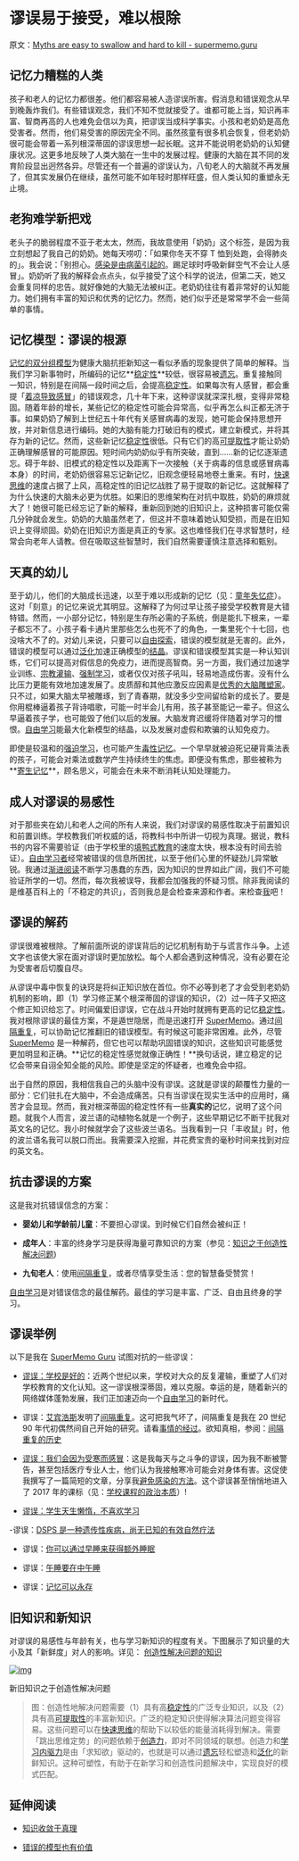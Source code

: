 # 谬误易于接受，难以根除

原文：[Myths are easy to swallow and hard to kill - supermemo.guru](https://supermemo.guru/wiki/Myths_are_easy_to_swallow_and_hard_to_kill)

## 记忆力糟糕的人类

孩子和老人的记忆力都很差。他们都容易被人造谬误所害。假消息和错误观念从早到晚轰炸我们。有些错误观念，我们不知不觉就接受了。谁都可能上当，知识再丰富、智商再高的人也难免会信以为真，把谬误当成科学事实。小孩和老奶奶是高危受害者。然而，他们易受害的原因完全不同。虽然孩童有很多机会恢复，但老奶奶很可能会带着一系列根深蒂固的谬误思想一起长眠。这并不能说明老奶奶的认知健康状况。这更多地反映了人类大脑在一生中的发展过程。健康的大脑在其不同的发育阶段显出迥然各异。尽管还有一个普遍的谬误认为，八旬老人的大脑就不再发展了，但其实发展仍在继续，虽然可能不如年轻时那样旺盛，但人类认知的重塑永无止境。

## 老狗难学新把戏

老头子的脆弱程度不亚于老太太，然而，我故意使用「奶奶」这个标签，是因为我立刻想起了我自己的奶奶。她每天唠叨：「如果你冬天不穿 T 恤到处跑，会得肺炎的」。我会说：「别担心。[感染是由病菌引起的](https://supermemo.guru/wiki/Myth:_We_catch_a_cold_from_cold)。踢足球时呼吸新鲜空气不会让人感冒」。奶奶听了我的解释会点点头，似乎接受了这个科学的说法，但第二天，她又会重复同样的忠告。就好像她的大脑无法被纠正。老奶奶往往有着非常好的认知能力。她们拥有丰富的知识和优秀的记忆力。然而，她们似乎还是常常学不会一些简单的事情。

## 记忆模型：谬误的根源

[记忆的双分组模型](https://supermemo.guru/wiki/Two_component_model_of_memory)为健康大脑抗拒新知这一看似矛盾的现象提供了简单的解释。当我们学习新事物时，所编码的记忆**[稳定性](https://supermemo.guru/wiki/Stability)**较低，很容易被[遗忘](https://supermemo.guru/wiki/Forgetting)。重复接触同一知识，特别是在间隔一段时间之后，会提高[稳定性](https://supermemo.guru/wiki/Stability)。如果每次有人感冒，都会重提「[着凉导致感冒](https://supermemo.guru/wiki/Myth:_We_catch_a_cold_from_cold)」的错误观念，几十年下来，这种谬误就深深扎根，变得非常稳固。随着年龄的增长，某些记忆的稳定性可能会异常高，似乎再怎么纠正都无济于事。如果奶奶了解到上世纪五十年代有关感冒病毒的发现，她可能会保持思想开放，并对新信息进行编码。她的大脑有能力打破旧有的模式，建立新模式，并将其存为新的记忆。然而，这些新记忆[稳定性](https://supermemo.guru/wiki/Stability)很低。只有它们的高[可提取性](https://supermemo.guru/wiki/Retrievability)才能让奶奶正确理解感冒的可能原因。短时间内奶奶似乎有所突破，直到......新的记忆逐渐遗忘。碍于年龄、旧模式的稳定性以及距离下一次接触（关于病毒的信息或感冒病毒本身）的时间，老奶奶很容易忘记新记忆，旧观念便轻易地卷土重来。有时，[快速思维](https://supermemo.guru/wiki/Fast_thinking)的速度占据了上风，高稳定性的旧记忆战胜了易于提取的新记忆。这就解释了为什么快速的大脑未必更为优胜。如果旧的思维架构在对抗中取胜，奶奶的麻烦就大了！她很可能已经忘记了新的解释，重新回到她的旧知识上，这种损害可能仅需几分钟就会发生。奶奶的大脑虽然老了，但这并不意味着她认知受损，而是在旧知识上变得顽固。奶奶在旧知识方面是真正的专家。这也难怪我们在寻求智慧时，经常会向老年人请教。但在吸取这些智慧时，我们自然需要谨慎注意选择和甄别。

## 天真的幼儿

至于幼儿，他们的大脑成长迅速，以至于难以形成新的记忆（见：[童年失忆症](https://supermemo.guru/wiki/Childhood_amnesia)）。这对「刻意」的记忆来说尤其明显。这解释了为何过早让孩子接受学校教育是大错特错。然而，一小部分记忆，特别是生存所必需的子系统，倒是能扎下根来，一辈子都忘不了。小孩子看卡通片里那些怎么也死不了的角色，一集里死个十七回，也没啥大不了的。对幼儿来说，只要可以[自由探索](https://supermemo.guru/wiki/On_freedom_of_education_and_freedom_of_information)，错误的模型就是无害的。此外，错误的模型可以通过[泛化](https://supermemo.guru/wiki/Generalization)加速正确模型的[结晶](https://supermemo.guru/wiki/Crystallization)。谬误和错误模型其实是一种认知训练，它们可以提高对假信息的免疫力，进而提高智商。另一方面，我们通过加速学业训练、[宗教灌输](https://supermemo.guru/wiki/Ban_on_homeschooling)、[强制学习](https://supermemo.guru/wiki/Coercion_in_learning)，或者仅仅对孩子吼叫，轻易地造成伤害。没有什么比压力更能有效地加速发展了。皮质醇和其他应激反应因素是[优秀的大脑雕塑家](https://supermemo.guru/wiki/How_baby_brain_does_not_work)。只不过，如果大脑太早被雕琢，到了青春期，就没多少空间留给新的成长了。要是你用棍棒逼着孩子背诗唱歌，可能一时半会儿有用，孩子甚至能记一辈子。但这么早逼着孩子学，也可能毁了他们以后的发展。大脑发育迟缓将伴随着对学习的憎恨。[自由学习](https://supermemo.guru/wiki/Free_learning)能最大化新模型的结晶，以及发展对虚假和欺骗的认知免疫力。

即使是较温和的[强迫学习](https://supermemo.guru/wiki/Coercive_learning)，也可能产生[毒性记忆](https://supermemo.guru/wiki/Toxic_memories)。一个早早就被迫死记硬背乘法表的孩子，可能会对乘法或数学产生持续终生的焦虑。即便没有焦虑，那些被称为**[寄生记忆](https://supermemo.guru/wiki/Parasitic_memories)**，顾名思义，可能会在未来不断消耗认知处理能力。

## 成人对谬误的易感性

对于那些夹在幼儿和老人之间的所有人来说，我们对谬误的易感性取决于前置知识和前置训练。学校教我们听权威的话，将教科书中所讲一切视为真理。据说，教科书的内容不需要验证（由于学校里的[填鸭式教育](https://supermemo.guru/wiki/Cramming)的速度太快，根本没有时间去验证）。[自由学习者](https://supermemo.guru/wiki/Free_learning)经常被错误的信息所困扰，以至于他们心里的怀疑劲儿异常敏锐。我通过[渐进阅读](https://supermemo.guru/wiki/Incremental_reading)不断学习愚蠢的东西，因为知识的世界如此广阔，我们不可能验证所学的一切。然而，每次我被误导，我都会加强我的怀疑习惯。除非我阅读的是维基百科上的「不稳定的共识」，否则我总是会检查来源和作者。来检查[我](https://supermemo.guru/wiki/Piotr_Wozniak)吧！

## 谬误的解药

谬误很难被根除。了解前面所说的谬误背后的记忆机制有助于与谎言作斗争。上述文字也该使大家在面对谬误时更加放松。每个人都会遇到这种情况，没有必要在沦为受害者后切腹自尽。

从谬误中毒中恢复的诀窍是将纠正知识放在首位。你不必等到老了才会受到老奶奶机制的影响，即（1）学习修正某个根深蒂固的谬误的知识，（2）过一阵子又把这个修正知识给忘了。时间偏爱旧谬误，它在战斗开始时就拥有更高的记忆[稳定性](https://supermemo.guru/wiki/Stability)。我对根除谬误的最佳方案，不是遁世隐居，而是迅速打开 [SuperMemo](https://supermemo.guru/wiki/SuperMemo)。通过[间隔重复](https://supermemo.guru/wiki/Spaced_repetition)，可以协助记忆推翻旧的错误模型。有时候这可能非常困难。此外，尽管 [SuperMemo](https://supermemo.guru/wiki/SuperMemo) 是一种解药，但它也可以帮助巩固错误的知识，这些知识可能感觉更加明显和正确。**记忆的稳定性感觉就像正确性！**换句话说，建立稳定的记忆会带来自诩全知全能的风险。即使是坚定的怀疑者，也难免会中招。

出于自然的原因，我相信我自己的头脑中没有谬误。这就是谬误的颠覆性力量的一部分：它们驻扎在大脑中，不会造成痛苦。只有当谬误在现实生活中的应用时，痛苦才会显现。然而，我对根深蒂固的稳定性怀有一些**真实的**记忆，说明了这个问题。就我个人而言，波兰语的动植物名就是一个例子，这些早期记忆不断干扰我对英文名的记忆。我小时候就学会了这些波兰语名。当我看到一只「丰收鼠」时，他的波兰语名我可以脱口而出。我需要深入挖掘，并花费宝贵的毫秒时间来找到对应的英文名。

## 抗击谬误的方案

这是我对抗错误信念的方案：

- **婴幼儿和学龄前儿童**：不要担心谬误。到时候它们自然会被纠正！

- **成年人**：丰富的终身学习是获得海量可靠知识的方案（参见：[知识之于创造性解决问题](https://supermemo.guru/wiki/Knowledge_in_creative_problem_solving))

- **九旬老人**：使用[间隔重复](https://supermemo.guru/wiki/Spaced_repetition)，或者尽情享受生活：您的智慧备受赞赏！

[自由学习](https://supermemo.guru/wiki/Free_learning)是对错误信念的最佳解药。最佳的学习是丰富、广泛、自由且终身的学习。

## 谬误举例

以下是我在 [SuperMemo Guru](https://supermemo.guru/wiki/SuperMemo_Guru) 试图对抗的一些谬误：

- [谬误：学校是好的](https://supermemo.guru/wiki/Mythology_that_keeps_the_archaic_school_system_alive)：近两个世纪以来，学校对大众的反复灌输，重塑了人们对学校教育的文化认知。这一谬误根深蒂固，难以克服。幸运的是，随着新兴的网络媒体蓬勃发展，我们正加速迈向一个[自由学习](https://supermemo.guru/wiki/Free_learning)的新时代。

- 谬误：[艾宾浩斯](https://supermemo.guru/wiki/Ebbinghaus)发明了[间隔重复](https://supermemo.guru/wiki/Spaced_repetition)。这可把我气坏了，间隔重复是我在 20 世纪 90 年代初偶然间自己开始的研究。请看[事情的经过](https://www.supermemo.com/en/blog/did-ebbinghaus-invent-spaced-repetition)。欲知真相，参阅：[间隔重复的历史](https://supermemo.guru/wiki/History_of_spaced_repetition)

- [谬误：我们会因为受寒而感冒](https://supermemo.guru/wiki/Myth:_you_can_catch_a_cold_from_cold)：这是我每天与之斗争的谬误，因为我不断被警告，甚至包括医疗专业人士，他们认为我接触寒冷可能会对身体有害。这促使我撰写了一篇简短的文章，分享我[避免感染的方法](https://supermemo.guru/wiki/Formula_for_common_cold_prevention)。这个谬误甚至悄悄地进入了 2017 年的课标（见：[学校课程的政治本质](https://supermemo.guru/wiki/School_curriculum_is_inherently_political)）!

- [谬误：学生天生懒惰，不喜欢学习](https://supermemo.guru/wiki/Myth:_Students_are_naturally_lazy_and_do_not_like_to_learn)

-谬误：[DSPS 是一种遗传性疾病，尚无已知的有效自然疗法](https://supermemo.guru/wiki/Curing_DSPS_and_insomnia)

- 谬误：[你可以通过早睡来获得额外睡眠](https://supermemo.guru/wiki/How_do_we_fall_asleep%3F)

- 谬误：[午睡要在中午睡](https://supermemo.guru/wiki/Best_time_for_napping)

- 谬误：[记忆可以永存](https://supermemo.guru/wiki/Forgotten_memories_are_ultimately_lost_for_good)

## 旧知识和新知识

对谬误的易感性与年龄有关，也与学习新知识的程度有关。下图展示了知识量的大小及其「新鲜度」对人的影响。详见： [创造性解决问题的知识](https://supermemo.guru/wiki/Knowledge_in_creative_problem_solving)

[![img](https://supermemo.guru/images/thumb/0/0c/Knowledge_in_creative_problem_solving.png/800px-Knowledge_in_creative_problem_solving.png)](https://supermemo.guru/wiki/File:Knowledge_in_creative_problem_solving.png)

新旧知识之于创造性解决问题

> 图：创造性地解决问题需要（1）具有高[稳定性](https://supermemo.guru/wiki/Stability)的广泛专业知识，以及（2）具有高[可提取性](https://supermemo.guru/wiki/Retrievability)的丰富新知识。广泛的稳定知识使得解决算法问题变得容易。这些问题可以在[快速思维](https://supermemo.guru/wiki/Fast_thinking)的帮助下以较低的能量消耗得到解决。需要「跳出思维定势」的问题依赖于[创造力](https://supermemo.guru/wiki/Creativity)，即对不同领域的联想。创造力和[学习内驱力](https://supermemo.guru/wiki/Learn_drive)是由「求知欲」驱动的，也就是可以通过[遗忘](https://supermemo.guru/wiki/Forgetting)轻松塑造和[泛化](https://supermemo.guru/wiki/Generalization)的新鲜知识。这种可塑性，有助于在新学习和创造性问题解决中，实现良好的模式匹配。

## 延伸阅读

- [知识收敛于真理](https://supermemo.guru/wiki/On_freedom_of_education_and_freedom_of_information)

- [错误的模型也有价值](https://supermemo.guru/wiki/Value_of_wrong_models)